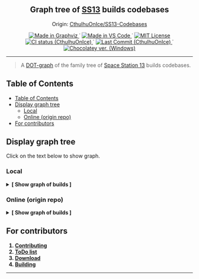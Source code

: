 
<p align="center">
	<h2 align="center">
		Graph tree of <a href="http://www.byond.com/games/Exadv1/SpaceStation13">SS13</a> builds codebases
	</h2>
	<p align="center">
		Origin:
		<a href="https://github.com/CthulhuOnIce/SS13-Codebases">
			CthulhuOnIce/SS13-Codebases
		</a>
	</p>
</p>

<p align="center">
	<!--
		Static Badges
	-->
	<a href="https://graphviz.org/">
		<img alt="Made in Graphviz"
		src="./.github/static/Made_in-Graphviz-30638e.svg"/>
	</a>˙
	<a href="https://code.visualstudio.com/">
		<img alt="Made in VS Code"
		src="./.github/static/Made_in-VS_Code-1f425f.svg"/>
	</a>˙
	<a href="https://opensource.org/licenses/MIT">
		<img alt="MIT License"
		src="./.github/static/License-MIT-yellow.svg"/>
	</a>
	<br>
	<!--
		Dinamic Badges
	-->
	<a href="https://github.com/CthulhuOnIce/SS13-Codebases/actions/workflows/main.yml">
		<img alt="CI status (CthulhuOnIce)"
		src="https://github.com/CthulhuOnIce/SS13-Codebases/actions/workflows/main.yml/badge.svg"/>
	</a>˙
	<a href="https://github.com/CthulhuOnIce/SS13-Codebases/commits/">
		<img alt="Last Commit (CthulhuOnIce)"
		src="https://img.shields.io/github/last-commit/CthulhuOnIce/SS13-Codebases"/>
	</a>˙
	<a href="https://community.chocolatey.org/packages/Graphviz">
		<img alt="Chocolatey ver. (Windows)"
		src="https://img.shields.io/chocolatey/v/graphviz">
	</a>
</p>

---

> A [DOT-graph](https://en.wikipedia.org/wiki/DOT_(graph_description_language)) of the family tree of [Space Station 13](http://www.byond.com/games/Exadv1/SpaceStation13) builds codebases.

## Table of Contents

- [Table of Contents](#table-of-contents)
- [Display graph tree](#display-graph-tree)
	- [Local](#local)
	- [Online (origin repo)](#online-origin-repo)
- [For contributors](#for-contributors)

## Display graph tree

Click on the text below to show graph.

### Local

<details>
	<summary><b>[ Show graph of builds ]</b></summary>
	<a href="./out/tree.svg?sanitize=true">
		<img alt="Graphviz graph (local)" src="./out/tree.svg?sanitize=true">
	</a>
	<b>Compiled: July 07, 2021 - 04:47PM (ÜTC +03)</b>
	<br/>
	(or check auto-generated datetime <a href="./out/compile_datetime.txt/">here</a>)
</details>

### Online (origin repo)

<details>
	<summary><b>[ Show graph of builds ]</b></summary>
	<a href="https://github.com/CthulhuOnIce/SS13-Codebases/blob/master/out/tree.svg?sanitize=true">
		<img alt="Graphviz graph (online)" src="./out/tree.svg?sanitize=true">
	</a>
	<b>Check auto-generated datetime <a href="https://github.com/CthulhuOnIce/SS13-Codebases/blob/master/out/compile_datetime.txt?sanitize=true">here</a>
</details>

## For contributors

 1. [Contributing](./.github/CONTRIBUTING.md)
 1. [ToDo list](./.github/TODO.md)
 1. [Download](./.github/DOWNLOAD.md)
 1. [Building](./.github/BUILDING.md)

---
